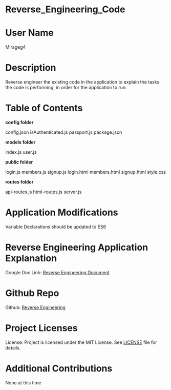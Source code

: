 # Reverse_Engineering_Code

 # User Name
Mirageg4


# Description
Reverse engineer the existing code in the application to explain the tasks the code is performing, in order for the application to run. 

# Table of Contents
**config folder**

config.json
isAuthenticated.js
passport.js
package.json

**models folder**

index.js
user.js

**public folder**

login.js
members.js
signup.js
login.html
members.html
signup.html
style.css

**routes folder**

api-routes.js
html-routes.js
server.js

# Application Modifications

Variable Declarations should be updated to ES6

# Reverse Engineering Application Explanation 

<p>Google Doc Link: <a href="https://docs.google.com/document/d/1bJau3r3197v1ql1DxrrTbBbs7-zeJe_v-nBLOVd-_QU/edit?usp=sharing">Reverse Engineering Document</a>

# Github Repo
<p>Github: <a href="https://github.com/Mirageg4/Reverse_Engineering_Code">Reverse Engineering</a>

# Project Licenses
<p>License: Project is licensed under the MIT License. 
See <a href ="https://www.mit.edu/~amini/LICENSE.md">LICENSE</a> file for details.

# Additional Contributions
None at this time
